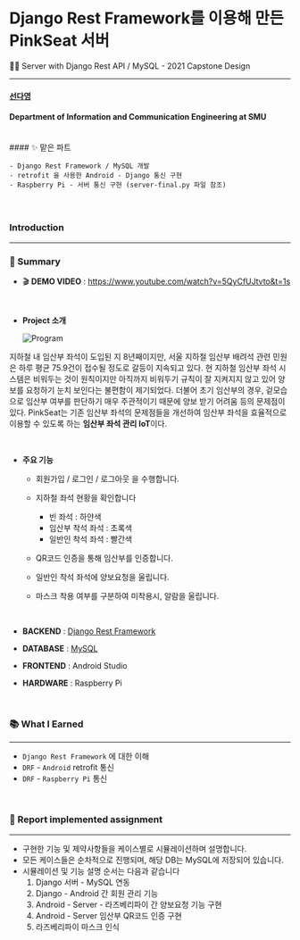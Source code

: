 # Django Rest Framework를 이용해 만든 PinkSeat 서버
👩‍💻 Server with Django Rest API / MySQL - 2021 Capstone Design


---

#### [선다영](https://github.com/dayowoo)
#### Department of Information and Communication Engineering at SMU
<br>
#### ✨ 맡은 파트

	- Django Rest Framework / MySQL 개발
	- retrofit 을 사용한 Android - Django 통신 구현
	- Raspberry Pi - 서버 통신 구현 (server-final.py 파일 참조)

#### <br>

### Introduction

---

### 💌 Summary

* 🎬 **DEMO VIDEO** : https://www.youtube.com/watch?v=5QyCfUJtvto&t=1s

  <br>

* **Project 소개**

  ![Program](https://user-images.githubusercontent.com/44601601/142362223-548c81da-a9dd-4815-b61b-a407bbf9e841.JPG)<br>

지하철 내 임산부 좌석이 도입된 지 8년째이지만, 서울 지하철 임산부 배려석 관련 민원은 하루 평균 75.9건이 접수될 정도로 갈등이 지속되고 있다. 현 지하철 임산부 좌석 시스템은 비워두는 것이 원칙이지만 아직까지 비워두기 규칙이 잘 지켜지지 않고 있어 양보를 요청하기 눈치 보인다는 불편함이 제기되었다. 더불어 초기 임산부의 경우, 겉모습으로 임산부 여부를 판단하기 매우 주관적이기 때문에 양보 받기 어려움 등의 문제점이 있다. PinkSeat는 기존 임산부 좌석의 문제점들을 개선하여 임산부 좌석을 효율적으로 이용할 수 있도록 하는 **임산부 좌석 관리 IoT**이다.

  <br>

* **주요 기능**

  * 회원가입 / 로그인 / 로그아웃 을 수행합니다.

  * 지하철 좌석 현황을 확인합니다

    * 빈 좌석 : 하얀색
    * 임산부 착석 좌석 : 초록색
    * 일반인 착석 좌석 : 빨간색 

  * QR코드 인증을 통해 임산부를 인증합니다.

  * 일반인 착석 좌석에 양보요청을 울립니다.

  * 마스크 착용 여부를 구분하여 미착용시, 알람을 울립니다.

    <br>

* **BACKEND** : [Django Rest Framework](https://github.com/dayowoo/PinkSeat-Server)

* **DATABASE** : [MySQL](https://github.com/dayowoo/PinkSeat-Server)

* **FRONTEND** : Android Studio

* **HARDWARE** : Raspberry Pi

<br>



### 📚 What I Earned

---

-   `Django Rest Framework` 에 대한 이해
-   `DRF` - `Android` retrofit 통신
-   `DRF` - `Raspberry Pi`  통신

<br>



### 📢 Report implemented assignment

---

* 구현한 기능 및 제약사항들을 케이스별로 시뮬레이션하며 설명합니다.
* 모든 케이스들은 순차적으로 진행되며, 해당 DB는 MySQL에 저장되어 있습니다.
* 시뮬레이션 및 기능 설명 순서는 다음과 같습니다
  1. Django 서버 - MySQL 연동
  2. Django - Android 간 회원 관리 기능
  3. Android - Server - 라즈베리파이 간 양보요청 기능 구현
  4. Android - Server 임산부 QR코드 인증 구현
  5. 라즈베리파이 마스크 인식

